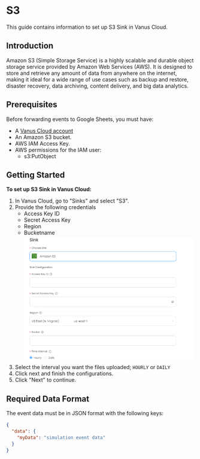 # S3

This guide contains information to set up S3 Sink in Vanus Cloud.

## Introduction

Amazon S3 (Simple Storage Service) is a highly scalable and durable object storage service provided by Amazon Web Services (AWS). It is designed to store and retrieve any amount of data from anywhere on the internet, making it ideal for a wide range of use cases such as backup and restore, disaster recovery, data archiving, content delivery, and big data analytics.

## Prerequisites

Before forwarding events to Google Sheets, you must have:

- A [Vanus Cloud account](https://cloud.vanus.ai)
- An Amazon S3 bucket.
- AWS IAM Access Key.
- AWS permissions for the IAM user:
  - s3:PutObject

## Getting Started

**To set up S3 Sink in Vanus Cloud:**

1. In Vanus Cloud, go to "Sinks" and select "S3".
2. Provide the following credentials
   - Access Key ID
   - Secret Access Key
   - Region
   - Bucketname
     ![](images/s3-sink.png)
3. Select the interval you want the files uploaded; `HOURLY` or `DAILY`
4. Click next and finish the configurations.
5. Click "Next" to continue.

## Required Data Format

The event data must be in JSON format with the following keys:

```json
{
  "data": {
    "myData": "simulation event data"
  }
}
```
